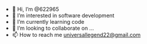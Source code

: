- 👋 Hi, I’m @622965
- 👀 I’m interested in software development
- 🌱 I’m currently learning code
- 💞️ I’m looking to collaborate on ...
- 📫 How to reach me universallegend22@gmail.com

<!---
622965/622965 is a ✨ special ✨ repository because its `README.md` (this file) appears on your GitHub profile.
You can click the Preview link to take a look at your changes.
--->
